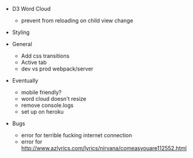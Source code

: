 - D3 Word Cloud
    - prevent from reloading on child view change

- Styling

- General
    - Add css transitions
    - Active tab
    - dev vs prod webpack/server
    
- Eventually
    - mobile friendly?
    - word cloud doesn't resize
    - remove console.logs
    - set up on heroku

- Bugs
    - error for terrible fucking internet connection
    - error for http://www.azlyrics.com/lyrics/nirvana/comeasyouare112552.html